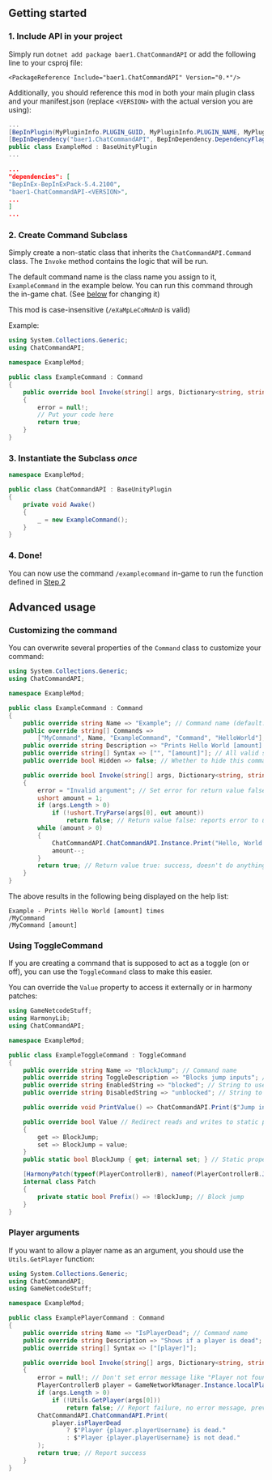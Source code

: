 ## Getting started

### 1. Include API in your project

Simply run `dotnet add package baer1.ChatCommandAPI` or add the following line to your csproj file:

```msbuild
<PackageReference Include="baer1.ChatCommandAPI" Version="0.*"/>
```

Additionally, you should reference this mod in both your main plugin class and your manifest.json \(replace `<VERSION>` with the actual version you are using\):

```csharp
...
[BepInPlugin(MyPluginInfo.PLUGIN_GUID, MyPluginInfo.PLUGIN_NAME, MyPluginInfo.PLUGIN_VERSION)]
[BepInDependency("baer1.ChatCommandAPI", BepInDependency.DependencyFlags.HardDependency)]
public class ExampleMod : BaseUnityPlugin
...
```
```json
...
"dependencies": [
"BepInEx-BepInExPack-5.4.2100",
"baer1-ChatCommandAPI-<VERSION>",
...
]
...
```

### 2. Create Command Subclass

Simply create a non-static class that inherits the `ChatCommandAPI.Command` class.
The `Invoke` method contains the logic that will be run.

The default command name is the class name you assign to it, `ExampleCommand` in the example below.
You can run this command through the in-game chat. \(See [below](#customizing-the-command) for changing it\)

This mod is case-insensitive \(`/eXaMpLeCoMmAnD` is valid\)

Example:
```csharp
using System.Collections.Generic;
using ChatCommandAPI;

namespace ExampleMod;

public class ExampleCommand : Command
{
    public override bool Invoke(string[] args, Dictionary<string, string> kwargs, out string error)
    {
        error = null!;
        // Put your code here
        return true;
    }
}
```

### 3. Instantiate the Subclass _once_

```csharp
namespace ExampleMod;

public class ChatCommandAPI : BaseUnityPlugin
{
    private void Awake()
    {
        _ = new ExampleCommand();
    }
}
```

### 4. Done!

You can now use the command `/examplecommand` in-game to run the function defined in [Step 2](#2-create-command-subclass)

## Advanced usage

### Customizing the command

You can overwrite several properties of the `Command` class to customize your command:

```csharp
using System.Collections.Generic;
using ChatCommandAPI;

namespace ExampleMod;

public class ExampleCommand : Command
{
    public override string Name => "Example"; // Command name (default: Class name)
    public override string[] Commands =>
        ["MyCommand", Name, "ExampleCommand", "Command", "HelloWorld"]; // Aliases (first entry is displayed on help, default: Name.ToLower())
    public override string Description => "Prints Hello World [amount] times"; // Short description of this command
    public override string[] Syntax => ["", "[amount]"]; // All valid syntaxes for this command (only for help, not validated)
    public override bool Hidden => false; // Whether to hide this command from the help list (useful for debugging, default: false)

    public override bool Invoke(string[] args, Dictionary<string, string> kwargs, out string error)
    {
        error = "Invalid argument"; // Set error for return value false
        ushort amount = 1;
        if (args.Length > 0)
            if (!ushort.TryParse(args[0], out amount))
                return false; // Return value false: reports error to user
        while (amount > 0)
        {
            ChatCommandAPI.ChatCommandAPI.Instance.Print("Hello, World!");
            amount--;
        }
        return true; // Return value true: success, doesn't do anything
    }
}
```

The above results in the following being displayed on the help list:

```
Example - Prints Hello World [amount] times
/MyCommand
/MyCommand [amount]
```

### Using ToggleCommand

If you are creating a command that is supposed to act as a toggle (on or off), you can use the `ToggleCommand` class to make this easier.

You can override the `Value` property to access it externally or in harmony patches:

```csharp
using GameNetcodeStuff;
using HarmonyLib;
using ChatCommandAPI;

namespace ExampleMod;

public class ExampleToggleCommand : ToggleCommand
{
    public override string Name => "BlockJump"; // Command name
    public override string ToggleDescription => "Blocks jump inputs"; // Use ToggleDescription instead of Description
    public override string EnabledString => "blocked"; // String to use when Value=false
    public override string DisabledString => "unblocked"; // String to use when Value=true

    public override void PrintValue() => ChatCommandAPI.Print($"Jump inputs {ValueString}"); // Called after value is updated, for user feedback

    public override bool Value // Redirect reads and writes to static property
    {
        get => BlockJump;
        set => BlockJump = value;
    }
    public static bool BlockJump { get; internal set; } // Static property for external access

    [HarmonyPatch(typeof(PlayerControllerB), nameof(PlayerControllerB.Jump_performed))]
    internal class Patch
    {
        private static bool Prefix() => !BlockJump; // Block jump
    }
}
```

### Player arguments

If you want to allow a player name as an argument, you should use the `Utils.GetPlayer` function:

```csharp
using System.Collections.Generic;
using ChatCommandAPI;
using GameNetcodeStuff;

namespace ExampleMod;

public class ExamplePlayerCommand : Command
{
    public override string Name => "IsPlayerDead"; // Command name
    public override string Description => "Shows if a player is dead"; // Command description
    public override string[] Syntax => ["[player]"];

    public override bool Invoke(string[] args, Dictionary<string, string> kwargs, out string error)
    {
        error = null!; // Don't set error message like "Player not found", this error is reported by the GetPlayer function automatically
        PlayerControllerB player = GameNetworkManager.Instance.localPlayerController;
        if (args.Length > 0)
            if (!Utils.GetPlayer(args[0]))
                return false; // Report failure, no error message, prevents further execution
        ChatCommandAPI.ChatCommandAPI.Print(
            player.isPlayerDead
                ? $"Player {player.playerUsername} is dead."
                : $"Player {player.playerUsername} is not dead."
        );
        return true; // Report success
    }
}
```
